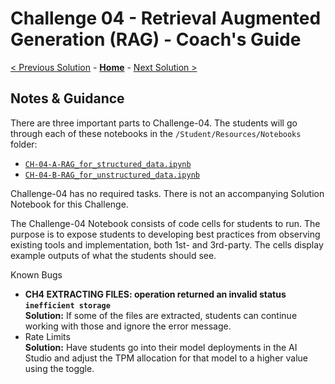 # Challenge 04 - Retrieval Augmented Generation (RAG) - Coach's Guide 

[< Previous Solution](./Solution-03.md) - **[Home](./README.md)** - [Next Solution >](./Solution-05.md)

## Notes & Guidance

There are three important parts to Challenge-04. The students will go through each of these notebooks in the `/Student/Resources/Notebooks` folder: 
- [`CH-04-A-RAG_for_structured_data.ipynb`](../Student/Resources/Notebooks/CH-04-A-RAG_for_structured_data.ipynb)
- [`CH-04-B-RAG_for_unstructured_data.ipynb`](../Student/Resources/Notebooks/CH-04-B-RAG_for_unstructured_data.ipynb)

Challenge-04 has no required tasks. There is not an accompanying Solution Notebook for this Challenge.

The Challenge-04 Notebook consists of code cells for students to run. The purpose is to expose students to developing best practices from observing existing tools and implementation, both 1st- and 3rd-party. The cells display example outputs of what the students should see. 

Known Bugs
- **CH4 EXTRACTING FILES: operation returned an invalid status `inefficient storage`** \
  **Solution:** If some of the files are extracted, students can continue working with those and ignore the error message.
- Rate Limits \
  **Solution:** Have students go into their model deployments in the AI Studio and adjust the TPM allocation for that model to a higher value using the toggle.
